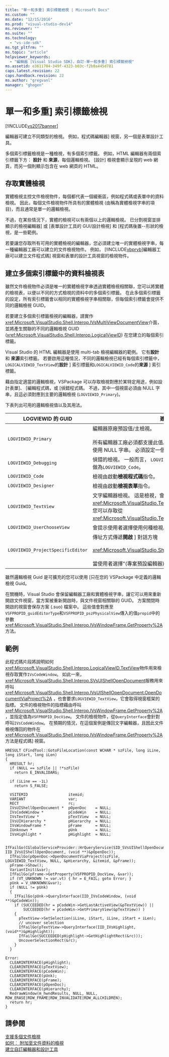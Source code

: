 ```yaml
---
title: "單一和多重] 索引標籤檢視 | Microsoft Docs"
ms.custom: ""
ms.date: "12/15/2016"
ms.prod: "visual-studio-dev14"
ms.reviewer: ""
ms.suite: ""
ms.technology: 
  - "vs-ide-sdk"
ms.tgt_pltfrm: ""
ms.topic: "article"
helpviewer_keywords: 
  - "編輯器 [Visual Studio SDK]，自訂-單一和多重] 索引標籤檢視"
ms.assetid: e3611704-349f-4323-b03c-f2b0a445d781
caps.latest.revision: 22
caps.handback.revision: 22
ms.author: "gregvanl"
manager: "ghogen"
---
```

# 單一和多重] 索引標籤檢視
[!INCLUDE[vs2017banner](../code-quality/includes/vs2017banner.md)]

編輯器可建立不同類型的檢視。  例如，程式碼編輯器\] 視窗，另一個是表單設計工具。  
  
 多個索引標籤檢視是一種檢視，有多個索引標籤。  例如，HTML 編輯器有兩個索引標籤下方： **設計** 和 **來源**，每個邏輯檢視。  \[設計\] 檢視會顯示呈現的 web 網頁，而另一個則顯示包含在 web 網頁的 HTML。  
  
## 存取實體檢視  
 實體檢視主控文件檢視物件，每個都代表一個緩衝區，例如程式碼或表單中的資料檢視。  因此，每個文件檢視物件所具有的實體檢視 \(由稱為實體檢視字串的項目\)，而且通常是單一的邏輯檢視。  
  
 不過，在某些情況下，實體的檢視可以有兩個以上的邏輯檢視。  已分割視窗並排顯示的檢視編輯器\] 或 \[表單設計工具的 GUI\/設計檢視\] 和 \[程式碼後置\-\-形狀的檢視，是一些範例。  
  
 若要讓您存取所有可用的實體檢視的編輯器，您必須建立唯一的實體檢視字串，每一種編輯器工廠可以建立的文件檢視物件。  例如， [!INCLUDE[vbprvb](../code-quality/includes/vbprvb_md.md)]編輯器工廠可以建立文件程式碼\] 視窗和表單的設計工具視窗的檢視物件。  
  
## 建立多個索引標籤中的資料檢視表  
 雖然文件檢視物件必須是唯一的實體檢視字串透過實體檢視相關聯，您可以將實體的檢視表，以便以不同的方式檢視的資料中的多個索引標籤。  在此多個索引標籤的設定，所有索引標籤會以相同的實體檢視字串相關聯，但每個索引標籤會提供不同的邏輯檢視 GUID。  
  
 若要建立多個索引標籤檢視的編輯器，請實作<xref:Microsoft.VisualStudio.Shell.Interop.IVsMultiViewDocumentView>介面，並將產生關聯的不同的邏輯檢視 GUID \(<xref:Microsoft.VisualStudio.Shell.Interop.LogicalViewID>\) 在您建立的每個索引標籤。  
  
 Visual Studio 的 HTML 編輯器是使用 multi\-tab 檢視編輯器的範例。  它有**設計** 和 **來源**索引標籤。  若要啟用這種情況，不同的邏輯檢視已經有每個索引標籤中， `LOGICALVIEWID_TextView`的**設計** \] 索引標籤和`LOGICALVIEWID_Code`的**來源** \] 索引標籤。  
  
 藉由指定適當的邏輯檢視，VSPackage 可以存取檢視對應於某特定用途，例如設計表單\]、 \[編輯程式碼，或 \[偵錯程式碼。  不過，其中一個視窗必須由 NULL 字串，且這必須對應到主要的邏輯檢視 \(`LOGVIEWID_Primary`\)。  
  
 下表列出可用的邏輯檢視值以及其用法。  
  
|LOGVIEWID 的 GUID|建議的使用|  
|----------------------|-----------|  
|`LOGVIEWID_Primary`|編輯器原廠預設值\/主檢視。<br /><br /> 所有編輯器工廠必須都支援此值。  此檢視作為它的實體檢視字串，必須使用 NULL 字串。  必須設定一個以上的邏輯檢視，此值。|  
|`LOGVIEWID_Debugging`|偵錯的檢視。  一般而言， `LOGVIEWID_Debugging`會對應到相同的檢視，做為`LOGVIEWID_Code`。|  
|`LOGVIEWID_Code`|檢視由啟動**檢視程式碼**指令。|  
|`LOGVIEWID_Designer`|檢視由啟動**檢視表單**指令。|  
|`LOGVIEWID_TextView`|文字編輯器檢視。  這是檢視，會傳回<xref:Microsoft.VisualStudio.TextManager.Interop.IVsCodeWindow>，您可以存取從<xref:Microsoft.VisualStudio.TextManager.Interop.IVsTextView>。|  
|`LOGVIEWID_UserChooseView`|會提示使用者選擇使用何種檢視。|  
|`LOGVIEWID_ProjectSpecificEditor`|傳址方式傳遞**開啟** \] 對話方塊<br /><br /> <xref:Microsoft.VisualStudio.Shell.Interop.IVsProject.OpenItem%2A><br /><br /> 當使用者選擇"\(專案預設編輯器\) 」 項目。|  
  
 雖然邏輯檢視 Guid 是可擴充的您可以使用 \[只在您的 VSPackage 中定義的邏輯檢視 Guid。  
  
 在關機時，Visual Studio 會保留編輯器工廠和實體檢視字串，讓它可以用來重新開啟文件視窗，當方案被重新開啟時，與文件視窗相關聯的 GUID。  方案關閉時開啟的視窗會保存方案 \(.suo\) 檔案中。  這些值會對應至`VSFPROPID_guidEditorType`和`VSFPROPID_pszPhysicalView`傳入的值`propid`中的參數<xref:Microsoft.VisualStudio.Shell.Interop.IVsWindowFrame.GetProperty%2A>方法。  
  
## 範例  
 此程式碼片段將說明如何<xref:Microsoft.VisualStudio.Shell.Interop.LogicalViewID.TextView>物件用來檢視存取實作`IVsCodeWindow`。  如此一來， <xref:Microsoft.VisualStudio.Shell.Interop.SVsUIShellOpenDocument>服務用來呼叫<xref:Microsoft.VisualStudio.Shell.Interop.IVsUIShellOpenDocument.OpenDocumentViaProject%2A> ，也會要求`LOGVIEWID_TextView`，它會取得視窗框架的指標。  文件的檢視物件的指標藉由呼叫<xref:Microsoft.VisualStudio.Shell.Interop.IVsWindowFrame.GetProperty%2A> ，並指定值為`VSFPROPID_DocView`。  文件的檢視物件，從`QueryInterface`會針對呼叫`IVsCodeWindow`。  在預期的情況，在這個案例是傳回文字編輯器，且因此文件檢視傳回的物件在<xref:Microsoft.VisualStudio.Shell.Interop.IVsWindowFrame.GetProperty%2A>方法是程式碼\] 視窗。  
  
```cpp#  
HRESULT CFindTool::GotoFileLocation(const WCHAR * szFile, long iLine, long iStart, long iLen)  
{  
  HRESULT hr;  
  if (NULL == szFile || !*szFile)  
    return E_INVALIDARG;  
  
  if (iLine == -1L)  
    return S_FALSE;  
  
  VSITEMID                  itemid;  
  VARIANT                   var;  
  RECT                      rc;  
  IVsUIShellOpenDocument *  pOpenDoc    = NULL;  
  IVsCodeWindow *           pCodeWin    = NULL;  
  IVsTextView *             pTextView   = NULL;  
  IVsUIHierarchy *          pHierarchy  = NULL;  
  IVsWindowFrame *          pFrame      = NULL;  
  IUnknown *                pUnk        = NULL;  
  IVsHighlight *            pHighlight  = NULL;  
  
  IfFailGo(CGlobalServiceProvider::HrQueryService(SID_SVsUIShellOpenDocument, IID_IVsUIShellOpenDocument, (void **)&pOpenDoc));  
  IfFailGo(pOpenDoc->OpenDocumentViaProject(szFile, LOGVIEWID_TextView, NULL, &pHierarchy, &itemid, &pFrame));  
  pFrame->Show();  
  VariantInit(&var);  
  IfFailGo(pFrame->GetProperty(VSFPROPID_DocView, &var));  
  if (VT_UNKNOWN != var.vt) { hr = E_FAIL; goto Error; }  
  pUnk = V_UNKNOWN(&var);  
  if (NULL != pUnk)  
  {  
    IfFailGo(pUnk->QueryInterface(IID_IVsCodeWindow, (void **)&pCodeWin));  
    if (SUCCEEDED(hr = pCodeWin->GetLastActiveView(&pTextView)) ||  
        SUCCEEDED(hr = pCodeWin->GetPrimaryView(&pTextView)) )  
    {  
      pTextView->SetSelection(iLine, iStart, iLine, iStart + iLen);  
      // uncover selection  
      IfFailGo(pTextView->QueryInterface(IID_IVsHighlight, (void**)&pHighlight));  
      IfFailGo(SUCCEEDED(pHighlight->GetHighlightRect(&rc)));  
      UncoverSelectionRect(&rc);  
    }  
  }  
  
Error:  
  CLEARINTERFACE(pHighlight);  
  CLEARINTERFACE(pTextView);  
  CLEARINTERFACE(pCodeWin);  
  CLEARINTERFACE(pUnk);  
  CLEARINTERFACE(pFrame);  
  CLEARINTERFACE(pOpenDoc);  
  CLEARINTERFACE(pHierarchy);  
  RedrawWindow(m_hwndResults, NULL, NULL, RDW_ERASE|RDW_FRAME|RDW_INVALIDATE|RDW_ALLCHILDREN);  
  return hr;  
}  
```  
  
## 請參閱  
 [支援多個文件檢視](../extensibility/supporting-multiple-document-views.md)   
 [如何︰ 附加至文件資料的檢視](../extensibility/how-to-attach-views-to-document-data.md)   
 [建立自訂編輯器和設計工具](../extensibility/creating-custom-editors-and-designers.md)